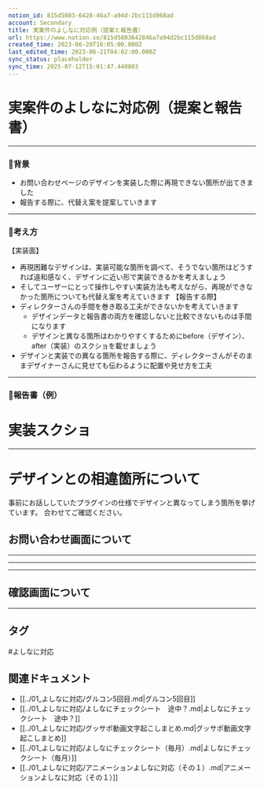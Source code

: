 ```yaml
---
notion_id: 815d5803-6428-46a7-a94d-2bc115d868ad
account: Secondary
title: 実案件のよしなに対応例（提案と報告書）
url: https://www.notion.so/815d5803642846a7a94d2bc115d868ad
created_time: 2023-06-20T16:05:00.000Z
last_edited_time: 2023-06-21T04:02:00.000Z
sync_status: placeholder
sync_time: 2025-07-12T15:01:47.440803
---
```

# 実案件のよしなに対応例（提案と報告書）

---
### 🔹背景
- お問い合わせページのデザインを実装した際に再現できない箇所が出てきました
- 報告する際に、代替え案を提案していきます
---
### 🔹考え方
【実装面】
- 再現困難なデザインは、実装可能な箇所を調べて、そうでない箇所はどうすれば違和感なく、デザインに近い形で実装できるかを考えましょう
- そしてユーザーにとって操作しやすい実装方法も考えながら、再現ができなかった箇所についても代替え案を考えていきます
【報告する際】
- ディレクターさんの手間を巻き取る工夫ができないかを考えていきます
  - デザインデータと報告書の両方を確認しないと比較できないものは手間になります
  - デザインと異なる箇所はわかりやすくするためにbefore（デザイン）、after（実装）のスクショを載せましょう
- デザインと実装での異なる箇所を報告する際に、ディレクターさんがそのままデザイナーさんに見せても伝わるように配置や見せ方を工夫
---
### 🔹報告書（例）
  # 実装スクショ
  ---
  # デザインとの相違箇所について
  事前にお話ししていたプラグインの仕様でデザインと異なってしまう箇所を挙げています。
合わせてご確認ください。
  ## お問い合わせ画面について
  ---
  ---
  ---
  ## 確認画面について
  ---
  

## タグ

#よしなに対応 

## 関連ドキュメント

- [[../01_よしなに対応/グルコン5回目.md|グルコン5回目]]
- [[../01_よしなに対応/よしなにチェックシート　途中？.md|よしなにチェックシート　途中？]]
- [[../01_よしなに対応/グッサポ動画文字起こしまとめ.md|グッサポ動画文字起こしまとめ]]
- [[../01_よしなに対応/よしなにチェックシート（毎月）.md|よしなにチェックシート（毎月）]]
- [[../01_よしなに対応/アニメーションよしなに対応（その１）.md|アニメーションよしなに対応（その１）]]
